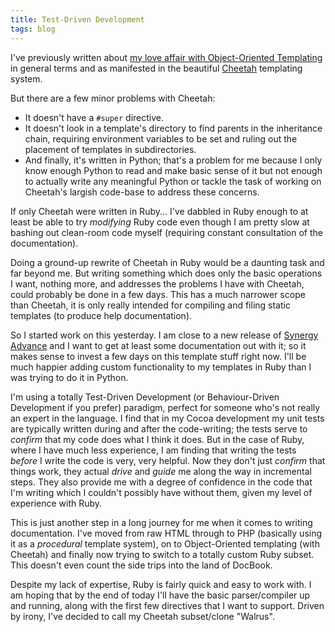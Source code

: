 ```yaml
---
title: Test-Driven Development
tags: blog
---
```


I've previously written about [my love affair with Object-Oriented Templating](http://www.wincent.com/a/about/wincent/weblog/archives/2006/10/objectoriented.php) in general terms and as manifested in the beautiful [Cheetah](http://cheetahtemplate.org/) templating system.

But there are a few minor problems with Cheetah:

-   It doesn't have a `#super` directive.
-   It doesn't look in a template's directory to find parents in the inheritance chain, requiring environment variables to be set and ruling out the placement of templates in subdirectories.
-   And finally, it's written in Python; that's a problem for me because I only know enough Python to read and make basic sense of it but not enough to actually write any meaningful Python or tackle the task of working on Cheetah's largish code-base to address these concerns.

If only Cheetah were written in Ruby... I've dabbled in Ruby enough to at least be able to try *modifying* Ruby code even though I am pretty slow at bashing out clean-room code myself (requiring constant consultation of the documentation).

Doing a ground-up rewrite of Cheetah in Ruby would be a daunting task and far beyond me. But writing something which does only the basic operations I want, nothing more, and addresses the problems I have with Cheetah, could probably be done in a few days. This has a much narrower scope than Cheetah, it is only really intended for compiling and filing static templates (to produce help documentation).

So I started work on this yesterday. I am close to a new release of [Synergy Advance](http://synergyadvance.com/) and I want to get at least some documentation out with it; so it makes sense to invest a few days on this template stuff right now. I'll be much happier adding custom functionality to my templates in Ruby than I was trying to do it in Python.

I'm using a totally Test-Driven Development (or Behaviour-Driven Development if you prefer) paradigm, perfect for someone who's not really an expert in the language. I find that in my Cocoa development my unit tests are typically written during and after the code-writing; the tests serve to *confirm* that my code does what I think it does. But in the case of Ruby, where I have much less experience, I am finding that writing the tests *before* I write the code is very, very helpful. Now they don't just *confirm* that things work, they actual *drive* and *guide* me along the way in incremental steps. They also provide me with a degree of confidence in the code that I'm writing which I couldn't possibly have without them, given my level of experience with Ruby.

This is just another step in a long journey for me when it comes to writing documentation. I've moved from raw HTML through to PHP (basically using it as a *procedural* template system), on to Object-Oriented templating (with Cheetah) and finally now trying to switch to a totally custom Ruby subset. This doesn't even count the side trips into the land of DocBook.

Despite my lack of expertise, Ruby is fairly quick and easy to work with. I am hoping that by the end of today I'll have the basic parser/compiler up and running, along with the first few directives that I want to support. Driven by irony, I've decided to call my Cheetah subset/clone "Walrus".

